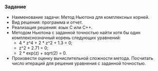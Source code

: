 ### Задание
* Наименование задачи: Метод Ньютона для комплексных корней.
* Вид решения: программа и отчет.
* Реализация решения: язык C или C++.
* Методом Ньютона с заданной точностью найти хотя бы один комплекснозначный корень следующих уравнений:
  * 4 * z^4 + 2 * z^2 + 1.3 = 0;
  * z^2 + 2.71 = 0;
  * 2 * exp(z) + sqrt(2) = 0.
* Произвести оценку вычислительной сложности метода. Посчитать число итераций для решения уравнения с заданной точностью.
